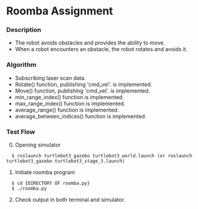 # Roomba Assignment

### Description

* The robot avoids obstacles and provides the ability to move.
* When a robot encounters an obstacle, the robot rotates and avoids it.

### Algorithm
* Subscribing laser scan data.
* Rotate() function, publishing 'cmd_vel'. is implemented.
* Move() function, publishing 'cmd_vel'. is implemented.
* min_range_index() function is implemented.
* max_range_index() function is implemented.
* average_range() function is implemented.
* average_between_indices() function is implemented.
  
### Test Flow

0. Opening simulator
```console
  $ roslaunch turtlebot3_gazebo turtlebot3_world.launch (or roslaunch turtlebot3_gazebo turtlebot3_stage_3.launch)
```
1. Initiate roomba program
```console
  $ cd {DIRECTORY OF roomba.py}
  $ ./roomba.py
```
2. Check output in both terminal and simulator.
